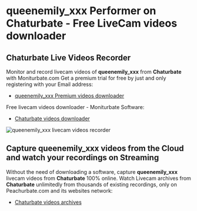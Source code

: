 # queenemily_xxx Performer on Chaturbate - Free LiveCam videos downloader

## Chaturbate Live Videos Recorder

Monitor and record livecam videos of **queenemily_xxx** from **Chaturbate** with Moniturbate.com
Get a premium trial for free by just and only registering with your Email address:
* [queenemily_xxx Premium videos downloader](https://moniturbate.com/request-demo-licence-key.html)

Free livecam videos downloader - Moniturbate Software:
* [Chaturbate videos downloader](https://moniturbate.com/moniturbate-download-software.html)

![queenemily_xxx livecam videos recorder](https://peachurnet.com/templates/moniturbate-software.png)


## Capture queenemily_xxx videos from the Cloud and watch your recordings on Streaming

Without the need of downloading a software, capture **queenemily_xxx** livecam videos from **Chaturbate** 100% online.
Watch Livecam archives from **Chaturbate** unlimitedly from thousands of existing recordings, only on Peachurbate.com and its websites network:
* [Chaturbate videos archives](https://peachurnet.com/)